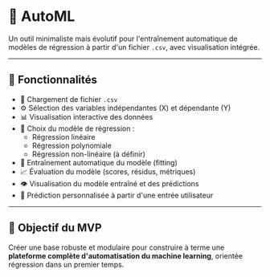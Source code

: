 # 🧠 AutoML

Un outil minimaliste mais évolutif pour l'entraînement automatique de modèles de régression à partir d'un fichier `.csv`, avec visualisation intégrée.

---

## 🚀 Fonctionnalités

- 📂 Chargement de fichier `.csv`
- ⚙️ Sélection des variables indépendantes (X) et dépendante (Y)
- 📊 Visualisation interactive des données
- 🤖 Choix du modèle de régression :
  - Régression linéaire
  - Régression polynomiale
  - Régression non-linéaire (à définir)
- 🔧 Entraînement automatique du modèle (fitting)
- 📈 Évaluation du modèle (scores, résidus, métriques)
- 👁️ Visualisation du modèle entraîné et des prédictions
- 🎯 Prédiction personnalisée à partir d'une entrée utilisateur

---

## 📌 Objectif du MVP

Créer une base robuste et modulaire pour construire à terme une **plateforme complète d'automatisation du machine learning**, orientée régression dans un premier temps.
